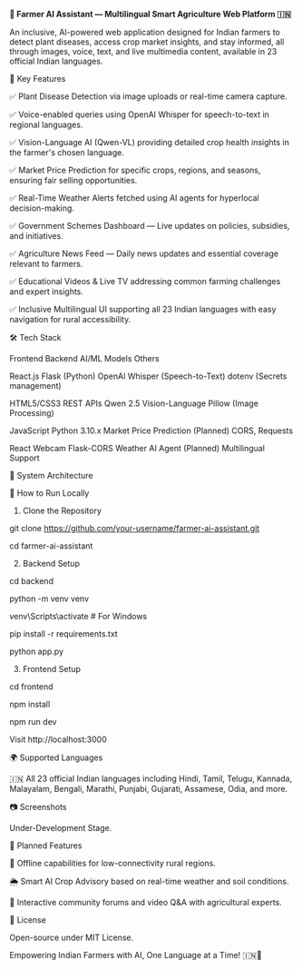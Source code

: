 **🌾 Farmer AI Assistant — Multilingual Smart Agriculture Web Platform 🇮🇳**
                                                                                    

An inclusive, AI-powered web application designed for Indian farmers to detect plant diseases, access crop market insights, and stay informed, all through images, voice, text, and live multimedia content, available in 23 official Indian languages.

📌 Key Features

✅ Plant Disease Detection via image uploads or real-time camera capture.

✅ Voice-enabled queries using OpenAI Whisper for speech-to-text in regional languages.

✅ Vision-Language AI (Qwen-VL) providing detailed crop health insights in the farmer's chosen language.

✅ Market Price Prediction for specific crops, regions, and seasons, ensuring fair selling opportunities.

✅ Real-Time Weather Alerts fetched using AI agents for hyperlocal decision-making.

✅ Government Schemes Dashboard — Live updates on policies, subsidies, and initiatives.

✅ Agriculture News Feed — Daily news updates and essential coverage relevant to farmers.

✅ Educational Videos & Live TV addressing common farming challenges and expert insights.

✅ Inclusive Multilingual UI supporting all 23 Indian languages with easy navigation for rural accessibility.

🛠️ Tech Stack

Frontend	Backend	AI/ML Models	Others

React.js	Flask (Python)	OpenAI Whisper (Speech-to-Text)	dotenv (Secrets management)

HTML5/CSS3	REST APIs	Qwen 2.5 Vision-Language	Pillow (Image Processing)

JavaScript	Python 3.10.x	Market Price Prediction (Planned)	CORS, Requests

React Webcam	Flask-CORS	Weather AI Agent (Planned)	Multilingual Support

🎯 System Architecture

🚀 How to Run Locally

1. Clone the Repository
   
git clone https://github.com/your-username/farmer-ai-assistant.git

cd farmer-ai-assistant

2. Backend Setup
   
cd backend

python -m venv venv

venv\Scripts\activate  # For Windows

pip install -r requirements.txt

python app.py

3. Frontend Setup
   
cd frontend

npm install

npm run dev

Visit http://localhost:3000

🌍 Supported Languages

🇮🇳 All 23 official Indian languages including Hindi, Tamil, Telugu, Kannada, Malayalam, Bengali, Marathi, Punjabi, Gujarati, Assamese, Odia, and more.

📷 Screenshots

Under-Development Stage.

📡 Planned Features

🌾 Offline capabilities for low-connectivity rural regions.

🌦️ Smart AI Crop Advisory based on real-time weather and soil conditions.

🎥 Interactive community forums and video Q&A with agricultural experts.

📃 License

Open-source under MIT License.

Empowering Indian Farmers with AI, One Language at a Time! 🇮🇳🌾

